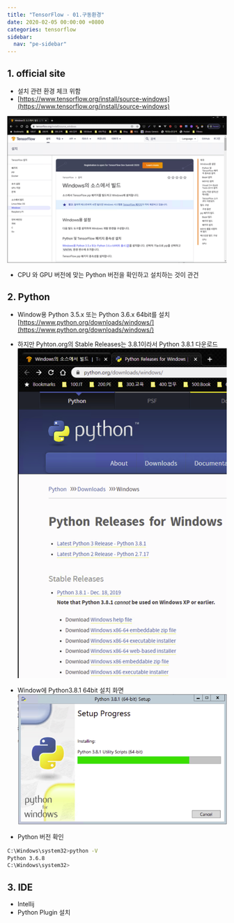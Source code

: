```yaml
---
title: "TensorFlow - 01.구동환경"
date: 2020-02-05 00:00:00 +0800
categories: tensorflow
sidebar:
  nav: "pe-sidebar"
---
```

## 1. official site
- 설치 관련 환경 체크 위함
- [https://www.tensorflow.org/install/source-windows](https://www.tensorflow.org/install/source-windows)

![tensorflow](/assets/images/tensorflow001.png)

- CPU 와 GPU 버전에 맞는 Python 버전을 확인하고 설치하는 것이 관건

## 2. Python
- Window용 Python 3.5.x 또는 Python 3.6.x 64bit를 설치 [https://www.python.org/downloads/windows/](https://www.python.org/downloads/windows/)
- 하지만 Pyhton.org의 Stable Releases는 3.8.1이라서 Python 3.8.1 다운로드 <br>
![tensorflow](/assets/images/tensorflow002.png)

- Window에 Python3.8.1 64bit 설치 화면
![tensorflow](/assets/images/tensorflow003.png)

- Python 버전 확인

```sh
C:\Windows\system32>python -V
Python 3.6.8
C:\Windows\system32>
```


## 3. IDE
- Intellij
- Python Plugin 설치



